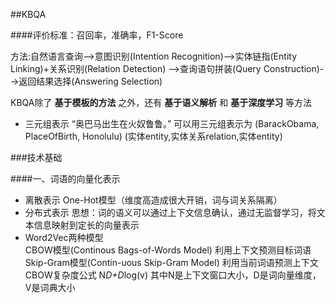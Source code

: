 ##KBQA

####评价标准：召回率，准确率，F1-Score

方法:自然语言查询-->意图识别(Intention Recognition)-->实体链指(Entity Linking)+关系识别(Relation Detection) -->查询语句拼装(Query Construction)-->返回结果选择(Answering Selection)

KBQA除了 **基于模板的方法** 之外，还有 **基于语义解析** 和 **基于深度学习** 等方法

* 三元组表示 
  “奥巴马出生在火奴鲁鲁。” 可以用三元组表示为 (BarackObama, PlaceOfBirth, Honolulu)
  (实体entity,实体关系relation,实体entity)

###技术基础

####一、词语的向量化表示
* 离散表示 One-Hot模型（维度高造成很大开销，词与词关系隔离）
* 分布式表示 思想：词的语义可以通过上下文信息确认，通过无监督学习，将文本信息映射到定长的向量表示
* Word2Vec两种模型  
  CBOW模型(Continous Bags-of-Words Model) 利用上下文预测目标词语  
  Skip-Gram模型(Contin-uous Skip-Gram Model) 利用当前词语预测上下文  
  CBOW复杂度公式 N*D+D*log(v) 其中N是上下文窗口大小，D是词向量维度，V是词典大小
 

